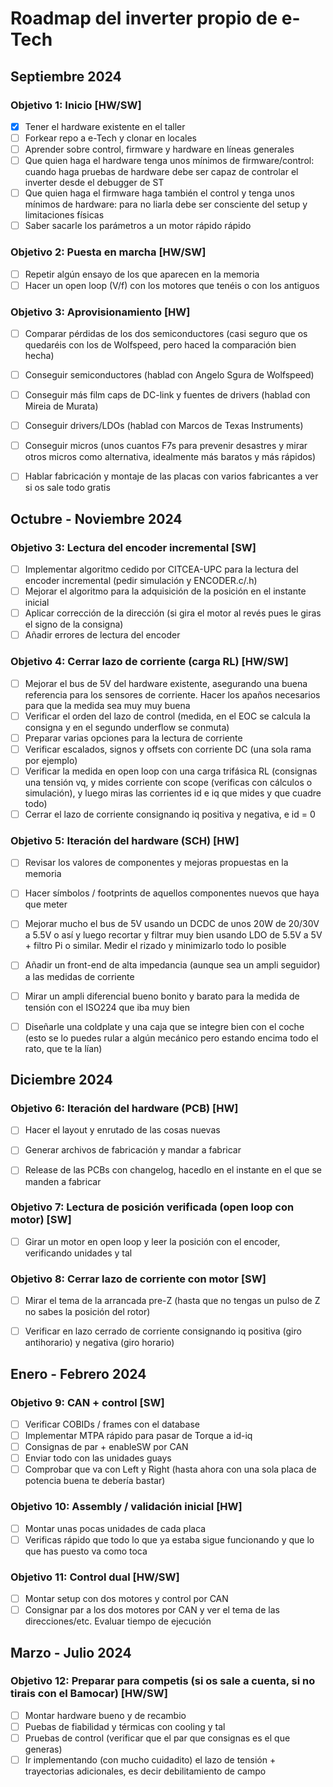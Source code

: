 # Roadmap del inverter propio de e-Tech

## Septiembre 2024
### Objetivo 1: Inicio [HW/SW]
- [X] Tener el hardware existente en el taller
- [ ] Forkear repo a e-Tech y clonar en locales
- [ ] Aprender sobre control, firmware y hardware en líneas generales
- [ ] Que quien haga el hardware tenga unos mínimos de firmware/control: cuando haga pruebas de hardware debe ser capaz de controlar el inverter desde el debugger de ST
- [ ] Que quien haga el firmware haga también el control y tenga unos mínimos de hardware: para no liarla debe ser consciente del setup y limitaciones físicas
- [ ] Saber sacarle los parámetros a un motor rápido rápido

### Objetivo 2: Puesta en marcha [HW/SW]
- [ ] Repetir algún ensayo de los que aparecen en la memoria
- [ ] Hacer un open loop (V/f) con los motores que tenéis o con los antiguos

### Objetivo 3: Aprovisionamiento [HW]
- [ ] Comparar pérdidas de los dos semiconductores (casi seguro que os quedaréis con los de Wolfspeed, pero haced la comparación bien hecha)
- [ ] Conseguir semiconductores (hablad con Angelo Sgura de Wolfspeed)
- [ ] Conseguir más film caps de DC-link y fuentes de drivers (hablad con Mireia de Murata)
- [ ] Conseguir drivers/LDOs (hablad con Marcos de Texas Instruments)
- [ ] Conseguir micros (unos cuantos F7s para prevenir desastres y mirar otros micros como alternativa, idealmente más baratos y más rápidos)
- [ ] Hablar fabricación y montaje de las placas con varios fabricantes a ver si os sale todo gratis


## Octubre - Noviembre 2024
### Objetivo 3: Lectura del encoder incremental [SW]
- [ ] Implementar algoritmo cedido por CITCEA-UPC para la lectura del encoder incremental (pedir simulación y ENCODER.c/.h)
- [ ] Mejorar el algoritmo para la adquisición de la posición en el instante inicial
- [ ] Aplicar corrección de la dirección (si gira el motor al revés pues le giras el signo de la consigna)
- [ ] Añadir errores de lectura del encoder

### Objetivo 4: Cerrar lazo de corriente (carga RL) [HW/SW]
- [ ] Mejorar el bus de 5V del hardware existente, asegurando una buena referencia para los sensores de corriente. Hacer los apaños necesarios para que la medida sea muy muy buena
- [ ] Verificar el orden del lazo de control (medida, en el EOC se calcula la consigna y en el segundo underflow se conmuta)
- [ ] Preparar varias opciones para la lectura de corriente
- [ ] Verificar escalados, signos y offsets con corriente DC (una sola rama por ejemplo)
- [ ] Verificar la medida en open loop con una carga trifásica RL (consignas una tensión vq, y mides corriente con scope (verificas con cálculos o simulación), y luego miras las corrientes id e iq que mides y que cuadre todo)  
- [ ] Cerrar el lazo de corriente consignando iq positiva y negativa, e id = 0

### Objetivo 5: Iteración del hardware (SCH) [HW]
- [ ] Revisar los valores de componentes y mejoras propuestas en la memoria
- [ ] Hacer símbolos / footprints de aquellos componentes nuevos que haya que meter
- [ ] Mejorar mucho el bus de 5V usando un DCDC de unos 20W de 20/30V a 5.5V o así y luego recortar y filtrar muy bien usando LDO de 5.5V a 5V + filtro Pi o similar. Medir el rizado y minimizarlo todo lo posible
- [ ] Añadir un front-end de alta impedancia (aunque sea un ampli seguidor) a las medidas de corriente
- [ ] Mirar un ampli diferencial bueno bonito y barato para la medida de tensión con el ISO224 que iba muy bien
- [ ] Diseñarle una coldplate y una caja que se integre bien con el coche (esto se lo puedes rular a algún mecánico pero estando encima todo el rato, que te la lían)


## Diciembre 2024
### Objetivo 6: Iteración del hardware (PCB) [HW]
- [ ] Hacer el layout y enrutado de las cosas nuevas
- [ ] Generar archivos de fabricación y mandar a fabricar
- [ ] Release de las PCBs con changelog, hacedlo en el instante en el que se manden a fabricar


### Objetivo 7: Lectura de posición verificada (open loop con motor) [SW]
- [ ] Girar un motor en open loop y leer la posición con el encoder, verificando unidades y tal

### Objetivo 8: Cerrar lazo de corriente con motor [SW]
- [ ] Mirar el tema de la arrancada pre-Z (hasta que no tengas un pulso de Z no sabes la posición del rotor)
- [ ] Verificar en lazo cerrado de corriente consignando iq positiva (giro antihorario) y negativa (giro horario)


## Enero - Febrero 2024
### Objetivo 9: CAN + control [SW]
- [ ] Verificar COBIDs / frames con el database
- [ ] Implementar MTPA rápido para pasar de Torque a id-iq
- [ ] Consignas de par + enableSW por CAN
- [ ] Enviar todo con las unidades guays
- [ ] Comprobar que va con Left y Right (hasta ahora con una sola placa de potencia buena te debería bastar)

### Objetivo 10: Assembly / validación inicial [HW]
- [ ] Montar unas pocas unidades de cada placa
- [ ] Verificas rápido que todo lo que ya estaba sigue funcionando y que lo que has puesto va como toca

### Objetivo 11: Control dual [HW/SW]
- [ ] Montar setup con dos motores y control por CAN
- [ ] Consignar par a los dos motores por CAN y ver el tema de las direcciones/etc. Evaluar tiempo de ejecución

## Marzo - Julio 2024
### Objetivo 12: Preparar para competis (si os sale a cuenta, si no tirais con el Bamocar) [HW/SW]
- [ ] Montar hardware bueno y de recambio
- [ ] Puebas de fiabilidad y térmicas con cooling y tal
- [ ] Pruebas de control (verificar que el par que consignas es el que generas)
- [ ] Ir implementando (con mucho cuidadito) el lazo de tensión + trayectorias adicionales, es decir debilitamiento de campo
